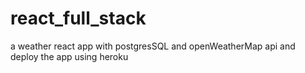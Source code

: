 # react_full_stack
a weather react app with postgresSQL and openWeatherMap api and deploy the app using heroku
